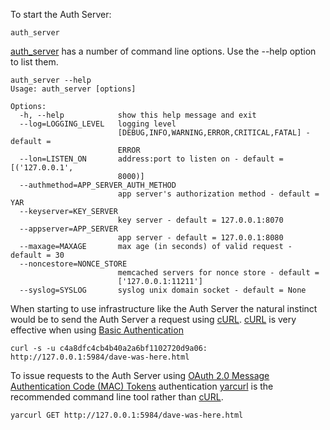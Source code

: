 To start the Auth Server:

~~~~~
auth_server
~~~~~

[auth_server](../../bin/auth_server) has a number of command
line options. Use the --help option to list them.

~~~~~
auth_server --help
Usage: auth_server [options]

Options:
  -h, --help            show this help message and exit
  --log=LOGGING_LEVEL   logging level
                        [DEBUG,INFO,WARNING,ERROR,CRITICAL,FATAL] - default =
                        ERROR
  --lon=LISTEN_ON       address:port to listen on - default = [('127.0.0.1',
                        8000)]
  --authmethod=APP_SERVER_AUTH_METHOD
                        app server's authorization method - default = YAR
  --keyserver=KEY_SERVER
                        key server - default = 127.0.0.1:8070
  --appserver=APP_SERVER
                        app server - default = 127.0.0.1:8080
  --maxage=MAXAGE       max age (in seconds) of valid request - default = 30
  --noncestore=NONCE_STORE
                        memcached servers for nonce store - default =
                        ['127.0.0.1:11211']
  --syslog=SYSLOG       syslog unix domain socket - default = None
~~~~~

When starting to use infrastructure like the Auth Server the natural instinct
would be to send the Auth Server a request using [cURL](http://en.wikipedia.org/wiki/CURL).
[cURL](http://en.wikipedia.org/wiki/CURL) is very effective when
using [Basic Authentication](http://en.wikipedia.org/wiki/Basic_authentication)

~~~~~
curl -s -u c4a8dfc4cb4b40a2a6bf1102720d9a06: http://127.0.0.1:5984/dave-was-here.html
~~~~~

To issue requests to the Auth Server using
[OAuth 2.0 Message Authentication Code (MAC) Tokens](http://tools.ietf.org/html/draft-ietf-oauth-v2-http-mac-02)
authentication [yarcurl](../../bin/yarcurl) is the recommended command line tool
rather than [cURL](http://en.wikipedia.org/wiki/CURL).

~~~~~
yarcurl GET http://127.0.0.1:5984/dave-was-here.html
~~~~~
